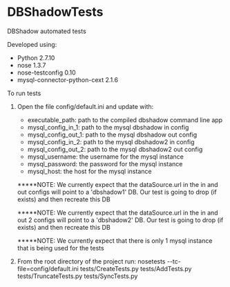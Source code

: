 # DBShadowTests
DBShadow automated tests

Developed using:
- Python 2.7.10
- nose 1.3.7
- nose-testconfig 0.10
- mysql-connector-python-cext 2.1.6


To run tests
1. Open the file config/default.ini and update with:
    - executable_path: path to the compiled dbshadow command line app
    - mysql_config_in_1: path to the mysql dbshadow in config
    - mysql_config_out_1: path to the mysql dbshadow out config
    - mysql_config_in_2: path to the mysql dbshadow2 in config
    - mysql_config_out_2: path to the mysql dbshadow2 out config
    - mysql_username: the username for the mysql instance
    - mysql_password: the password for the mysql instance
    - mysql_host: the host for the mysql instance

    *****NOTE:  We currently expect that the dataSource.url in the in and out configs will point to a 'dbshadow1' DB.  Our test is going to drop (if exists) and then recreate this DB

    *****NOTE:  We currently expect that the dataSource.url in the in and out 2 configs will point to a 'dbshadow2' DB.  Our test is going to drop (if exists) and then recreate this DB

    *****NOTE:  We currently expect that there is only 1 mysql instance that is being used for the tests

2. From the root directory of the project run:  nosetests --tc-file=config/default.ini tests/CreateTests.py tests/AddTests.py tests/TruncateTests.py tests/SyncTests.py